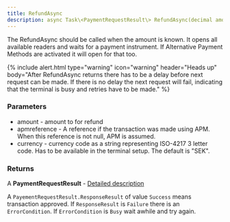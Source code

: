 ```yaml
---
title: RefundAsync
description: async Task\<PaymentRequestResult\> RefundAsync(decimal amount,string apmreference="", [string currency="SEK"])
---
```


The RefundAsync should be called when the amount is known. It opens all available readers and waits for a payment instrument. If Alternative Payment Methods are activated it will open for that too.

{% include alert.html type="warning" icon="warning" header="Heads up"
body="After RefundAsync returns there has to be a delay before next request can be made. If there is no delay the next request will fail, indicating that the terminal is busy and retries have to be made."
%}

### Parameters

* amount - amount to for refund
* apmreference - A reference if the transaction was made using APM. When this reference is not null, APM is assumed.
* currency - currency code as a string representing ISO-4217 3 letter code. Has to be available in the terminal setup. The default is "SEK".

### Returns

A **PaymentRequestResult** - [Detailed description][paymentrequestresult]

A `PayementRequestResult.ResponseResult` of value `Success` means transaction approved.
If `ResponseResult` is `Failure` there is an `ErrorCondition`. If `ErrorCondition` is `Busy` wait awhile and try again.

[paymentrequestresult]: ./paymentasync/#returns
